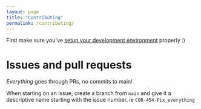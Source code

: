 ```yaml
---
layout: page
title: "Contributing"
permalink: /contributing/
---
```


First make sure you've [setup your development environment](README.md) properly :)

# Issues and pull requests

_Everything_ goes through PRs, no commits to main!

When starting on an issue, create a branch from `main` and give it a descriptive name starting with the issue number. ie `COR-454-Fix_everything`

